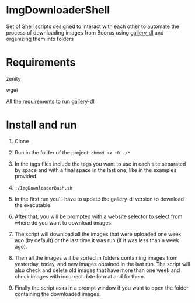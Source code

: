 # ImgDownloaderShell
Set of Shell scripts designed to interact with each other to automate the process of downloading images from Boorus using [gallery-dl](https://github.com/mikf/gallery-dl) and organizing them into folders

# Requirements
zenity

wget

All the requirements to run gallery-dl 

# Install and run
1) Clone

2) Run in the folder of the project:
`chmod +x +R ./*`

3) In the tags files include the tags you want to use in each site separated by space and with a final space in the last one, like in the examples provided.

4) `./ImgDownloaderBash.sh`

5) In the first run you'll have to update the gallery-dl version to download the executable.

6) After that, you will be prompted with a website selector to select from where do you want to download images.

7) The script will download all the images that were uploaded one week ago (by default) or the last time it was run (if it was less than a week ago).

8) Then all the images will be sorted in folders containing images from yesterday, today, and new images obtained in the last run. The script will also check and delete old images that have more than one week and check images with incorrect date format and fix them.

9) Finally the script asks in a prompt window if you want to open the folder containing the downloaded images.
